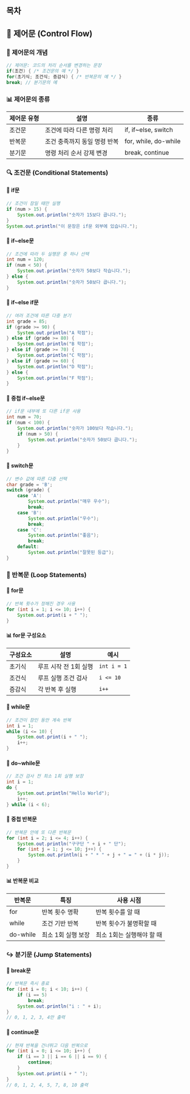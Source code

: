 ## 목차

## 🔀 제어문 (Control Flow)
### 📌 제어문의 개념
```java
// 제어문: 코드의 처리 순서를 변경하는 문장
if(조건) { /* 조건문의 예 */ }
for(초기식; 조건식; 증감식) { /* 반복문의 예 */ }
break; // 분기문의 예
```
### 📊 제어문의 종류

| 제어문 유형 | 설명               | 종류                   |
| ------ | ---------------- | -------------------- |
| 조건문    | 조건에 따라 다른 명령 처리  | if, if~else, switch  |
| 반복문    | 조건 충족까지 동일 명령 반복 | for, while, do-while |
| 분기문    | 명령 처리 순서 강제 변경   | break, continue      |
### 🔍 조건문 (Conditional Statements)

#### 📌 if문
```java
// 조건이 참일 때만 실행
if (num > 15) {
    System.out.println("숫자가 15보다 큽니다.");
}
System.out.println("이 문장은 if문 외부에 있습니다.");
```
#### 📌 if~else문
```java
// 조건에 따라 두 실행문 중 하나 선택
int num = 120;
if (num < 50) {
    System.out.println("숫자가 50보다 작습니다.");
} else {
    System.out.println("숫자가 50보다 큽니다.");
}
```
#### 📌 if~else if문
```java
// 여러 조건에 따른 다중 분기
int grade = 85;
if (grade >= 90) {
    System.out.println("A 학점");
} else if (grade >= 80) {
    System.out.println("B 학점");
} else if (grade >= 70) {
    System.out.println("C 학점");
} else if (grade >= 60) {
    System.out.println("D 학점");
} else {
    System.out.println("F 학점");
}
```
#### 📌 중첩 if~else문
```java
// if문 내부에 또 다른 if문 사용
int num = 70;
if (num < 100) {
    System.out.println("숫자가 100보다 작습니다.");
    if (num > 50) {
        System.out.println("숫자가 50보다 큽니다.");
    }
}
```
#### 📌 switch문
```java
// 변수 값에 따른 다중 선택
char grade = 'B';
switch (grade) {
    case 'A':
        System.out.println("매우 우수");
        break;
    case 'B':
        System.out.println("우수");
        break;
    case 'C':
        System.out.println("좋음");
        break;
    default:
        System.out.println("잘못된 등급");
}
```
### 🔄 반복문 (Loop Statements)
#### 📌 for문
```java
// 반복 횟수가 정해진 경우 사용
for (int i = 1; i <= 10; i++) {
    System.out.print(i + " ");
}
```
#### 📊 for문 구성요소
| 구성요소 | 설명            | 예시          |
| ---- | ------------- | ----------- |
| 초기식  | 루프 시작 전 1회 실행 | `int i = 1` |
| 조건식  | 루프 실행 조건 검사   | `i <= 10`   |
| 증감식  | 각 반복 후 실행     | `i++`       |
#### 📌 while문
```java
// 조건이 참인 동안 계속 반복
int i = 1;
while (i <= 10) {
    System.out.print(i + " ");
    i++;
}
```
#### 📌 do~while문
```java
// 조건 검사 전 최소 1회 실행 보장
int i = 1;
do {
    System.out.println("Hello World");
    i++;
} while (i < 6);
```
#### 📌 중첩 반복문
```java
// 반복문 안에 또 다른 반복문
for (int i = 2; i <= 4; i++) {
    System.out.println("구구단 " + i + " 단");
    for (int j = 1; j <= 10; j++) {
        System.out.println(i + " * " + j + " = " + (i * j));
    }
}
```
#### 📊 반복문 비교
|반복문|특징|사용 시점|
|---|---|---|
|for|반복 횟수 명확|반복 횟수를 알 때|
|while|조건 기반 반복|반복 횟수가 불명확할 때|
|do-while|최소 1회 실행 보장|최소 1회는 실행해야 할 때|
### ↪️ 분기문 (Jump Statements)
#### 📌 break문
```java
// 반복문 즉시 종료
for (int i = 0; i < 10; i++) {
    if (i == 5)
        break;
    System.out.println("i : " + i);
}
// 0, 1, 2, 3, 4만 출력
```
#### 📌 continue문
```java
// 현재 반복을 건너뛰고 다음 반복으로
for (int i = 0; i <= 10; i++) {
    if (i == 3 || i == 6 || i == 9) {
        continue;
    }
    System.out.print(i + " ");
}
// 0, 1, 2, 4, 5, 7, 8, 10 출력
```